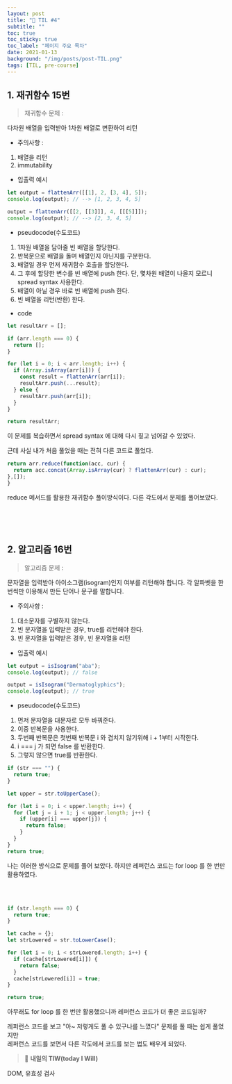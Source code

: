 ```yaml
---
layout: post
title: "📅 TIL #4"
subtitle: ""
toc: true
toc_sticky: true
toc_label: "페이지 주요 목차"
date: 2021-01-13
background: "/img/posts/post-TIL.png"
tags: [TIL, pre-course]
---
```


## 1. 재귀함수 15번

> 재귀함수 문제 :

다차원 배열을 입력받아 1차원 배열로 변환하여 리턴

- 주의사항 :

1. 배열을 리턴
2. immutability

- 입출력 예시

```javascript
let output = flattenArr([[1], 2, [3, 4], 5]);
console.log(output); // --> [1, 2, 3, 4, 5]

output = flattenArr([[2, [[3]]], 4, [[[5]]]);
console.log(output); // --> [2, 3, 4, 5]
```

- pseudocode(수도코드)

1. 1차원 배열을 담아줄 빈 배열을 할당한다.
2. 반복문으로 배열을 돌며 배열인지 아닌지를 구분한다.
3. 배열일 경우 먼저 재귀함수 호출을 할당한다.
4. 그 후에 할당한 변수를 빈 배열에 push 한다. 단, 몇차원 배열이 나올지 모르니 spread syntax 사용한다.
5. 배열이 아닐 경우 바로 빈 배열에 push 한다.
6. 빈 배열을 리턴(반환) 한다.

- code

```javascript
let resultArr = [];

if (arr.length === 0) {
  return [];
}

for (let i = 0; i < arr.length; i++) {
  if (Array.isArray(arr[i])) {
    const result = flattenArr(arr[i]);
    resultArr.push(...result);
  } else {
    resultArr.push(arr[i]);
  }
}

return resultArr;
```

이 문제를 복습하면서 spread syntax 에 대해 다시 짚고 넘어갈 수 있었다.

근데 사실 내가 처음 풀었을 때는 전혀 다른 코드로 풀었다.

```javascript
return arr.reduce(function(acc, cur) {
  return acc.concat(Array.isArray(cur) ? flattenArr(cur) : cur);
},[]);
}
```

reduce 메서드를 활용한 재귀함수 풀이방식이다. 다른 각도에서 문제를 풀어보았다.

<br/>
<br/>
<br/>

## 2. 알고리즘 16번

> 알고리즘 문제 :

문자열을 입력받아 아이소그램(isogram)인지 여부를 리턴해야 합니다. 각 알파벳을 한번씩만 이용해서 만든 단어나 문구를 말합니다.

- 주의사항 :

1. 대소문자를 구별하지 않는다.
2. 빈 문자열을 입력받은 경우, true를 리턴해야 한다.
3. 빈 문자열을 입력받은 경우, 빈 문자열을 리턴

- 입출력 예시

```javascript
let output = isIsogram("aba");
console.log(output); // false

output = isIsogram("Dermatoglyphics");
console.log(output); // true
```

- pseudocode(수도코드)

1. 먼저 문자열을 대문자로 모두 바꿔준다.
2. 이중 반복문을 사용한다.
3. 두번째 반복문은 첫번째 반복문 i 와 겹치지 않기위해 i + 1부터 시작한다.
4. i === j 가 되면 false 를 반환한다.
5. 그렇지 않으면 true를 반환한다.

```javascript
if (str === "") {
  return true;
}

let upper = str.toUpperCase();

for (let i = 0; i < upper.length; i++) {
  for (let j = i + 1; j < upper.length; j++) {
    if (upper[i] === upper[j]) {
      return false;
    }
  }
}
return true;
```

나는 이러한 방식으로 문제를 풀어 보았다. 하지만 레퍼런스 코드는 for loop 를 한 번만 활용하였다.

<br/>
<br/>

```javascript
if (str.length === 0) {
  return true;
}

let cache = {};
let strLowered = str.toLowerCase();

for (let i = 0; i < strLowered.length; i++) {
  if (cache[strLowered[i]]) {
    return false;
  }
  cache[strLowered[i]] = true;
}

return true;
```

아무래도 for loop 를 한 번만 활용했으니까 레퍼런스 코드가 더 좋은 코드일까?

레퍼런스 코드를 보고 "아~ 저렇게도 풀 수 있구나를 느꼈다" 문제를 풀 때는 쉽게 풀었지만<br/>레퍼런스 코드를 보면서 다른 각도에서 코드를 보는 법도 배우게 되었다.

> 👊 **내일의 TIW(today I Will)**

DOM, 유효성 검사
